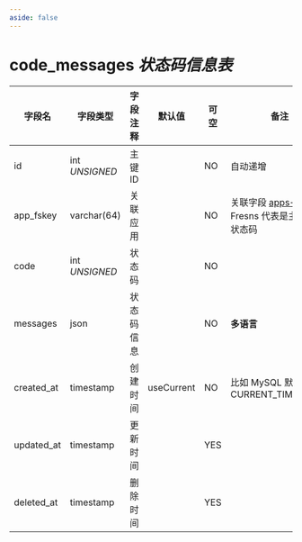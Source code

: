 ```yaml
---
aside: false
---
```


# code_messages *状态码信息表*

| 字段名 | 字段类型 | 字段注释 | 默认值 | 可空 | 备注 |
| --- | --- | --- | --- | --- | --- |
| id | int *UNSIGNED* | 主键 ID | | NO | 自动递增 |
| app_fskey | varchar(64) | 关联应用 |  | NO | 关联字段 [apps->fskey](../apps/apps.md)<br>Fresns 代表是主程序的状态码 |
| code | int *UNSIGNED* | 状态码 |  | NO |  |
| messages | json | 状态码信息 |  | NO | **多语言** |
| created_at | timestamp | 创建时间 | useCurrent | NO | 比如 MySQL 默认值为 CURRENT_TIMESTAMP |
| updated_at | timestamp | 更新时间 |  | YES |  |
| deleted_at | timestamp | 删除时间 |  | YES |  |
